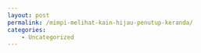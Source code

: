 ```yaml
---
layout: post
permalink: /mimpi-melihat-kain-hijau-penutup-keranda/
categories:
    - Uncategorized
---
```


